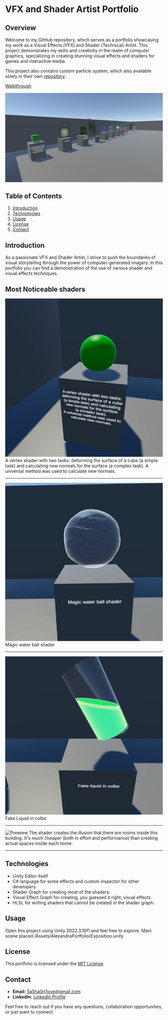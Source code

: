 # VFX and Shader Artist Portfolio

## Overview

Welcome to my GitHub repository, which serves as a portfolio showcasing my work as a Visual Effects (VFX) and Shader (Technical) Artist. This project demonstrates my skills and creativity in the realm of computer graphics, specializing in creating stunning visual effects and shaders for games and interactive media.

This project also contains custom particle system, which also available solely in their own [repository](https://github.com/5a5ha111/CustomVFX) .

[Walkthrough](https://youtu.be/dANNDLbDnuM)

![Prewiew](GitImages\Preview.png)  

## Table of Contents

1. [Introduction](#introduction)
2. [Technologies](#technologies)
3. [Usage](#usage)
4. [License](#license)
5. [Contact](#contact)

## Introduction

As a passionate VFX and Shader Artist, I strive to push the boundaries of visual storytelling through the power of computer-generated imagery. In this portfolio you can find a demonstration of the use of various shader and visual effects techniques.

## Most Noticeable shaders

![Prewiew](GitImages\Cuball.gif) 
A vertex shader with two tasks: deforming the surface of a cube (a simple task) and calculating new normals for the surface (a complex task). 
A universal method was used to calculate new normals.

---

![Prewiew](GitImages\MagickWaterBall.gif) 
Magic water ball shader

---

![Prewiew](GitImages\FakeLiquid.gif) 
Fake Liquid in colbe

---

![Prewiew](GitImages\Interior.gif)
The shader creates the illusion that there are rooms inside this building. It's much cheaper (both in effort and performance) than creating actual spaces inside each home.

---

## Technologies

- Unity Editor itself
- C# language for some effects and custom inspector for other developers.
- Shader Graph for creating most of the shaders.
- Visual Effect Graph for creating, you guessed it right, visual effects
- HLSL for writing shaders that cannot be created in the shader graph.

## Usage

Open this project using Unity 2022.3.10f1 and feel free to explore. Main scene placed /Assets/AlexandraPortfolio/Exposition.unity 

## License

This portfolio is licensed under the [MIT License](LICENSE).

## Contact

- **Email:** [5a5ha0rr1ove@gmail.com](mailto:5a5ha0rr1ove@gmail.com)
- **LinkedIn:** [LinkedIn Profile](https://www.linkedin.com/in/sasha-orlova-abb960273/)

Feel free to reach out if you have any questions, collaboration opportunities, or just want to connect.
